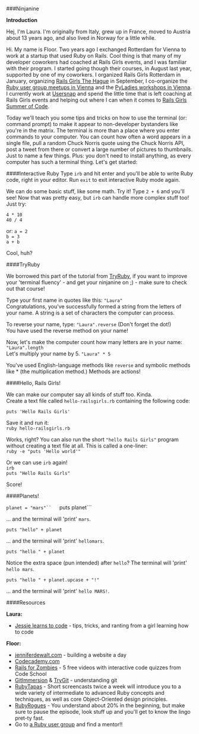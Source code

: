 ###Ninjanine

**Introduction**  

Hej, I'm Laura. I'm originally from Italy, grew up in France, moved to Austria about 13 years ago, and also lived in Norway for a little while.  


Hi. My name is Floor. Two years ago I exchanged Rotterdam for Vienna to work at a startup that used Ruby on Rails. Cool thing is that many of my developer coworkers had coached at Rails Girls events, and I was familiar with their program. I started going though their courses, in August last year, supported by one of my coworkers. I organized Rails Girls Rotterdam in January, organizing [Rails Girls The Hague][1] in September, I co-organize the [Ruby user group meetups in Vienna][2] and the [PyLadies workshops in Vienna][3]. I currently work at [Usersnap][4] and spend the little time that is left coaching at Rails Girls events and helping out where I can when it comes to [Rails Girls Summer of Code][5].


Today we'll teach you some tips and tricks on how to use the terminal (or: command prompt) to make it appear to non-developer bystanders like you're in the matrix. The terminal is more than a place where you enter commands to your computer. You can count how often a word appears in a single file, pull a random Chuck Norris quote using the Chuck Norris API, post a tweet from there or convert a large number of pictures to thumbnails. Just to name a few things. Plus: you don't need to install anything, as every computer has such a terminal thing. Let's get started:

####Interactive Ruby
Type ```irb``` and hit enter and you'll be able to write Ruby code, right in your editor. Run ```exit``` to exit interactive Ruby mode again.  

We can do some basic stuff, like some math. Try it! Type ```2 + 6``` and you'll see! Now that was pretty easy, but ```irb``` can handle more complex stuff too!
Just try:  

```4 * 10```  
```40 / 4```  

or:
```a = 2```  
```b = 3```  
```a + b```  

Cool, huh?

####TryRuby

We borrowed this part of the tutorial from [TryRuby][20], if you want to improve your 'terminal fluency' - and get your ninjanine on ;) - make sure to check out that course!  

Type your first name in quotes like this: ```"Laura"```  
Congratulations, you've successfully formed a string from the letters of your name. A string is a set of characters the computer can process.  

To reverse your name, type: ```"Laura".reverse``` (Don't forget the dot!)  
You have used the reverse method on your name!  

Now, let's make the computer count how many letters are in your name: ```"Laura".length```  
Let's multiply your name by 5. ```"Laura" * 5```  

You've used English-language methods like ```reverse``` and symbolic methods like * (the multiplication method.) Methods are actions!  

####Hello, Rails Girls! 

We can make our computer say all kinds of stuff too. Kinda.  
Create a text file called ```hello-railsgirls.rb``` containing the following code:  

```puts 'Hello Rails Girls'```  

Save it and run it:  
```ruby hello-railsgirls.rb```  

Works, right? You can also run the short ```"hello Rails Girls"``` program without creating a text file at all. This is called a one-liner:  
```ruby -e "puts 'Hello world'"```

Or we can use ```irb``` again!  
```irb```  
```puts "Hello Rails Girls"```   

Score!  

####Planets!

```planet = "mars"``  
```puts planet```  

... and the terminal will 'print' ```mars```. 

```puts "hello" + planet```  

... and the terminal will 'print' ```hellomars```. 

```puts "hello " + planet```  

Notice the extra space (pun intended) after ```hello```? The terminal will 'print' ```hello mars```. 

```puts "hello " + planet.upcase + "!"``` 

... and the terminal will 'print' ```hello MARS!```. 

####Resources

**Laura:**  
-  [Jessie learns to code][14] - tips, tricks, and ranting from a girl learning how to code

**Floor:**  
-  [jenniferdewalt.com][6] - building a website a day  
-  [Codecademy.com][7]  
-  [Rails for Zombies][8] - 5 free videos with interactive code quizzes from Code School  
-  [GitImmersion][9] & [TryGit][13] - understanding git  
-  [RubyTapas][10] - Short screencasts twice a week will introduce you to a wide variety of intermediate to advanced Ruby concepts and techniques, as well as core Object-Oriented design principles.  
-  [RubyRogues][11] - You understand about 20% in the beginning, but make sure to pause the episode, look stuff up and you'll get to know the lingo pret-ty fast. 
-  Go to [a Ruby user group][12] and find a mentor!!  


[1]: http://railsgirls.com/thehague
[2]: http://vienna-rb.at
[3]: http://www.meetup.com/PyLadies-Vienna/
[4]: http://usersnap.com
[5]: http://railsgirlssummerofcode.org/

[6]: http://blog.jenniferdewalt.com/
[7]: http://www.codecademy.com/
[8]: http://railsforzombies.org/
[9]: http://gitimmersion.com/
[10]: http://www.rubytapas.com/
[11]: http://rubyrogues.com/
[12]: http://rubyusergroups.org/
[13]: http://www.codeschool.com/courses/try-git

[14]: http://jessiecodes.wordpress.com/

[20]: http://tryruby.org
